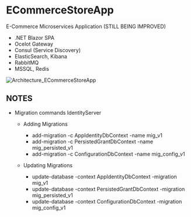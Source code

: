 # ECommerceStoreApp
E-Commerce Microservices Application (STILL BEING IMPROVED)

- .NET Blazor SPA
- Ocelot Gateway
- Consul (Service Discovery)
- ElasticSearch, Kibana
- RabbitMQ
- MSSQL, Redis

![Architecture_ECommerceStoreApp](https://user-images.githubusercontent.com/82120298/232288567-eb350065-a8ed-4743-b4d5-0c4de56cc4a4.png)

## NOTES

- Migration commands IdentityServer
  - Adding Migrations
    - add-migration -c AppIdentityDbContext -name mig_v1
    - add-migration -c PersistedGrantDbContext -name mig_persisted_v1
    - add-migration -c ConfigurationDbContext -name mig_config_v1
  
  - Updating Migrations
    - update-database -context AppIdentityDbContext -migration mig_v1
    - update-database -context PersistedGrantDbContext -migration mig_persisted_v1
    - update-database -context ConfigurationDbContext -migration mig_config_v1
